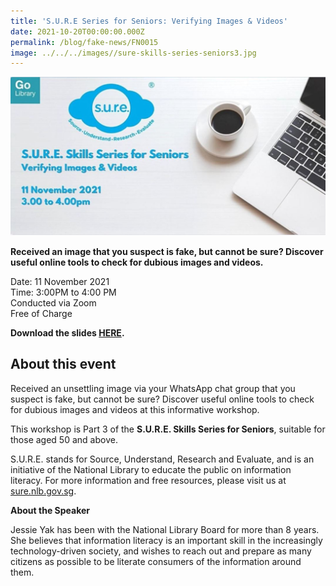 ```yaml
---
title: 'S.U.R.E Series for Seniors: Verifying Images & Videos'
date: 2021-10-20T00:00:00.000Z
permalink: /blog/fake-news/FN0015
image: ../../../images//sure-skills-series-seniors3.jpg
---
```


![](../../../images//sure-skills-series-seniors3.jpg)

**Received an image that you suspect is fake, but cannot be sure? Discover useful online tools to check for dubious images and videos.**

Date: 11 November 2021 <br>Time: 3:00PM to 4:00 PM<br>Conducted via Zoom<br>Free of Charge

**Download the slides [HERE](https://go.gov.sg/nlb-sure-11nov2021-slides).**

## About this event

Received an unsettling image via your WhatsApp chat group that you suspect is fake, but cannot be sure? Discover useful online tools to check for dubious images and videos at this informative workshop.

This workshop is Part 3 of the **S.U.R.E. Skills Series for Seniors**, suitable for those aged 50 and above.

S.U.R.E. stands for Source, Understand, Research and Evaluate, and is an initiative of the National Library to educate the public on information literacy. For more information and free resources, please visit us at [sure.nlb.gov.sg](https://sure.nlb.gov.sg/).



**About the Speaker**

Jessie Yak has been with the National Library Board for more than 8 years. She believes that information literacy is an important skill in the increasingly technology-driven society, and wishes to reach out and prepare as many citizens as possible to be literate consumers of the information around them.